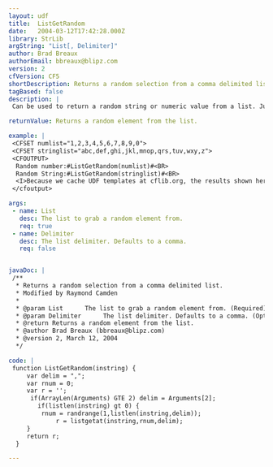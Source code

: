 ```yaml
---
layout: udf
title:  ListGetRandom
date:   2004-03-12T17:42:28.000Z
library: StrLib
argString: "List[, Delimiter]"
author: Brad Breaux
authorEmail: bbreaux@blipz.com
version: 2
cfVersion: CF5
shortDescription: Returns a random selection from a comma delimited list.
tagBased: false
description: |
 Can be used to return a random string or numeric value from a list. Just pass the list and an optional delimiter and it will return the random element.

returnValue: Returns a random element from the list.

example: |
 <CFSET numlist="1,2,3,4,5,6,7,8,9,0">
 <CFSET stringlist="abc,def,ghi,jkl,mnop,qrs,tuv,wxy,z">
 <CFOUTPUT>
  Random number:#ListGetRandom(numlist)#<BR>
  Random String:#ListGetRandom(stringlist)#<BR>
  <I>Because we cache UDF templates at cflib.org, the results shown here will not be random.</I>
 </cfoutput>

args:
 - name: List
   desc: The list to grab a random element from.
   req: true
 - name: Delimiter
   desc: The list delimiter. Defaults to a comma.
   req: false


javaDoc: |
 /**
  * Returns a random selection from a comma delimited list.
  * Modified by Raymond Camden
  * 
  * @param List      The list to grab a random element from. (Required)
  * @param Delimiter      The list delimiter. Defaults to a comma. (Optional)
  * @return Returns a random element from the list. 
  * @author Brad Breaux (bbreaux@blipz.com) 
  * @version 2, March 12, 2004 
  */

code: |
 function ListGetRandom(instring) {
     var delim = ",";
     var rnum = 0;
     var r = '';
      if(ArrayLen(Arguments) GTE 2) delim = Arguments[2];
        if(listlen(instring) gt 0) {
         rnum = randrange(1,listlen(instring,delim));
             r = listgetat(instring,rnum,delim);
     }
     return r;
  }

---
```


